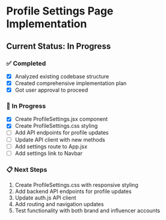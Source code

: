 # Profile Settings Page Implementation

## Current Status: In Progress

### ✅ Completed
- [x] Analyzed existing codebase structure
- [x] Created comprehensive implementation plan
- [x] Got user approval to proceed

### 🚧 In Progress
- [x] Create ProfileSettings.jsx component
- [x] Create ProfileSettings.css styling
- [ ] Add API endpoints for profile updates
- [ ] Update API client with new methods
- [ ] Add settings route to App.jsx
- [ ] Add settings link to Navbar

### 📋 Next Steps
1. Create ProfileSettings.css with responsive styling
2. Add backend API endpoints for profile updates
3. Update auth.js API client
4. Add routing and navigation updates
5. Test functionality with both brand and influencer accounts

